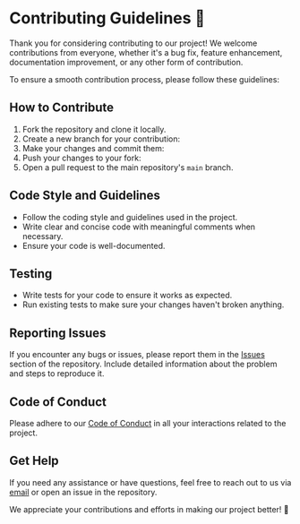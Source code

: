 # Contributing Guidelines 🤝

Thank you for considering contributing to our project! We welcome contributions from everyone, whether it's a bug fix, feature enhancement, documentation improvement, or any other form of contribution.

To ensure a smooth contribution process, please follow these guidelines:

## How to Contribute

1. Fork the repository and clone it locally.
2. Create a new branch for your contribution:
3. Make your changes and commit them:
4. Push your changes to your fork:
5. Open a pull request to the main repository's `main` branch.

## Code Style and Guidelines

- Follow the coding style and guidelines used in the project.
- Write clear and concise code with meaningful comments when necessary.
- Ensure your code is well-documented.

## Testing

- Write tests for your code to ensure it works as expected.
- Run existing tests to make sure your changes haven't broken anything.

## Reporting Issues

If you encounter any bugs or issues, please report them in the [Issues](https://github.com/Armoghans-Organization/Phish-Master/issues) section of the repository. Include detailed information about the problem and steps to reproduce it.

## Code of Conduct

Please adhere to our [Code of Conduct](https://github.com/Armoghans-Organization/Phish-Master/blob/main/CODE_OF_CONDUCT.md) in all your interactions related to the project.

## Get Help

If you need any assistance or have questions, feel free to reach out to us via [email](mailto:armoghan16@gmail.com) or open an issue in the repository.

We appreciate your contributions and efforts in making our project better! 🚀
